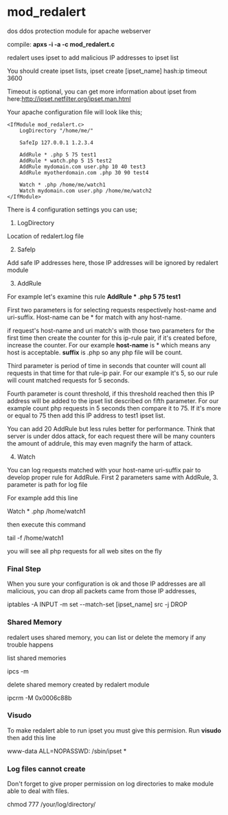 # mod_redalert
dos ddos protection module for apache webserver

compile: **apxs -i -a -c mod_redalert.c**

redalert uses ipset to add malicious IP addresses to ipset list

You should create ipset lists,
ipset create [ipset_name] hash:ip timeout 3600

Timeout is optional, you can get more information about ipset from here:http://ipset.netfilter.org/ipset.man.html

Your apache configuration file will look like this;

```
<IfModule mod_redalert.c>
	LogDirectory "/home/me/"
	
	SafeIp 127.0.0.1 1.2.3.4
	
	AddRule * .php 5 75 test1
	AddRule * watch.php 5 15 test2
	AddRule mydomain.com user.php 10 40 test3
	AddRule myotherdomain.com .php 30 90 test4
	
	Watch * .php /home/me/watch1
	Watch mydomain.com user.php /home/me/watch2
</IfModule>
```

There is 4 configuration settings you can use;

1. LogDirectory

Location of redalert.log file

2. SafeIp

Add safe IP addresses here, those IP addresses will be ignored by redalert module

3. AddRule

For example let's examine this rule **AddRule * .php 5 75 test1**

First two parameters is for selecting requests respectively host-name and uri-suffix. Host-name can be * for match with any host-name.
				
if request's host-name and uri match's with those two parameters for the first time then create the counter for this ip-rule pair, if it's created before, increase the counter. For our example **host-name** is * which means any host is acceptable. **suffix** is .php so any php file will be count.
			
Third parameter is period of time in seconds that counter will count all requests in that time for that rule-ip pair. For our example it's 5, so our rule will count matched requests for 5 seconds.
				
Fourth parameter is count threshold, if this threshold reached then this IP address will be added to the ipset list described on fifth parameter. For our example count php requests in 5 seconds then compare it to 75. If it's more or equal to 75 then add this IP address to test1 ipset list.

You can add 20 AddRule but less rules better for performance. Think that server is under ddos attack, for each request there will be many counters the amount of addrule, this may even magnify the harm of attack.

4. Watch

You can log requests matched with your host-name uri-suffix pair to develop proper rule for AddRule. First 2 parameters same with AddRule, 3. parameter is path for log file

For example add this line 

Watch * .php /home/watch1

then execute this command

tail -f /home/watch1

you will see all php requests for all web sites on the fly

### Final Step

When you sure your configuration is ok and those IP addresses are all malicious, you can drop all packets came from those IP addresses,

iptables -A INPUT -m set --match-set [ipset_name] src -j DROP

### Shared Memory

redalert uses shared memory, you can list or delete the memory if any trouble happens

list shared memories

ipcs -m

delete shared memory created by redalert module

ipcrm -M 0x0006c88b

### Visudo

To make redalert able to run ipset you must give this permision.  Run **visudo** then add this line

www-data ALL=NOPASSWD: /sbin/ipset *

### Log files cannot create

Don't forget to give proper permission on log directories to make module able to deal with files.

chmod 777 /your/log/directory/
